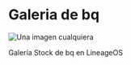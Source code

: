 # Galeria de bq
![Una imagen cualquiera](https://s1.postimg.org/9j90imycwf/Banner_Galeria.png "De 150 x 150 píxeles")

Galería Stock de bq en LineageOS
